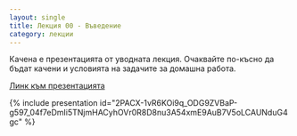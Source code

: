 ```yaml
---
layout: single
title: Лекция 00 - Въведение
category: лекции
---
```


Качена е презентацията от уводната лекция. Очаквайте по-късно да бъдат качени и условията на задачите за домашна работа.

[Линк към презентацията](https://docs.google.com/presentation/d/e/2PACX-1vR6KOi9q_ODG9ZVBaP-g597_04f7eDmIi5TNjmHACyhOVr0R8D8nu3A54xmE9AuB7V5oLCAUNduG4gc/pub?start=false&loop=false&delayms=3000)

{% include presentation id="2PACX-1vR6KOi9q_ODG9ZVBaP-g597_04f7eDmIi5TNjmHACyhOVr0R8D8nu3A54xmE9AuB7V5oLCAUNduG4gc" %}
